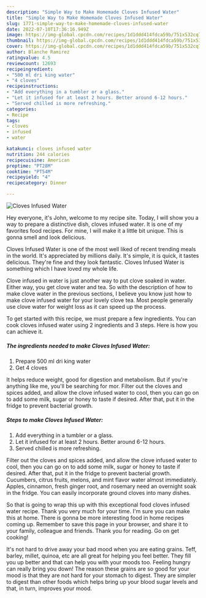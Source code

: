 ```yaml
---
description: "Simple Way to Make Homemade Cloves Infused Water"
title: "Simple Way to Make Homemade Cloves Infused Water"
slug: 1771-simple-way-to-make-homemade-cloves-infused-water
date: 2022-07-10T17:36:16.949Z
image: https://img-global.cpcdn.com/recipes/1d1ddd414fdca59b/751x532cq70/cloves-infused-water-recipe-main-photo.jpg
thumbnail: https://img-global.cpcdn.com/recipes/1d1ddd414fdca59b/751x532cq70/cloves-infused-water-recipe-main-photo.jpg
cover: https://img-global.cpcdn.com/recipes/1d1ddd414fdca59b/751x532cq70/cloves-infused-water-recipe-main-photo.jpg
author: Blanche Ramirez
ratingvalue: 4.5
reviewcount: 12693
recipeingredient:
- "500 ml dri king water"
- "4 cloves"
recipeinstructions:
- "Add everything in a tumbler or a glass."
- "Let it infused for at least 2 hours. Better around 6-12 hours."
- "Served chilled is more refreshing."
categories:
- Recipe
tags:
- cloves
- infused
- water

katakunci: cloves infused water 
nutrition: 244 calories
recipecuisine: American
preptime: "PT28M"
cooktime: "PT54M"
recipeyield: "4"
recipecategory: Dinner

---
```



![Cloves Infused Water](https://img-global.cpcdn.com/recipes/1d1ddd414fdca59b/751x532cq70/cloves-infused-water-recipe-main-photo.jpg)

Hey everyone, it's John, welcome to my recipe site. Today, I will show you a way to prepare a distinctive dish, cloves infused water. It is one of my favorites food recipes. For mine, I will make it a little bit unique. This is gonna smell and look delicious.

Cloves Infused Water is one of the most well liked of recent trending meals in the world. It's appreciated by millions daily. It's simple, it is quick, it tastes delicious. They're fine and they look fantastic. Cloves Infused Water is something which I have loved my whole life.

Clove infused in water is just another way to put clove soaked in water. Either way, you get clove water and tea. So with the description of how to make clove water in the previous sections, I believe you know just how to make clove infused water for your lovely clove tea. Most people generally use clove water for weight loss as it can speed up the process.


To get started with this recipe, we must prepare a few ingredients. You can cook cloves infused water using 2 ingredients and 3 steps. Here is how you can achieve it.

<!--inarticleads1-->

##### The ingredients needed to make Cloves Infused Water:

1. Prepare 500 ml dri king water
1. Get 4 cloves


It helps reduce weight, good for digestion and metabolism. But if you&#39;re anything like me, you&#39;ll be searching for mor. Filter out the cloves and spices added, and allow the clove infused water to cool, then you can go on to add some milk, sugar or honey to taste if desired. After that, put it in the fridge to prevent bacterial growth. 

<!--inarticleads2-->

##### Steps to make Cloves Infused Water:

1. Add everything in a tumbler or a glass.
1. Let it infused for at least 2 hours. Better around 6-12 hours.
1. Served chilled is more refreshing.


Filter out the cloves and spices added, and allow the clove infused water to cool, then you can go on to add some milk, sugar or honey to taste if desired. After that, put it in the fridge to prevent bacterial growth. Cucumbers, citrus fruits, melons, and mint flavor water almost immediately. Apples, cinnamon, fresh ginger root, and rosemary need an overnight soak in the fridge. You can easily incorporate ground cloves into many dishes. 

So that is going to wrap this up with this exceptional food cloves infused water recipe. Thank you very much for your time. I'm sure you can make this at home. There is gonna be more interesting food in home recipes coming up. Remember to save this page in your browser, and share it to your family, colleague and friends. Thank you for reading. Go on get cooking!

It's not hard to drive away your bad mood when you are eating grains. Teff, barley, millet, quinoa, etc are all great for helping you feel better. They fill you up better and that can help you with your moods too. Feeling hungry can really bring you down! The reason these grains are so good for your mood is that they are not hard for your stomach to digest. They are simpler to digest than other foods which helps bring up your blood sugar levels and that, in turn, improves your mood.
